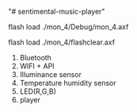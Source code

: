 "# sentimental-music-player" 

flash load ./mon_4/Debug/mon_4.axf

flash load ./mon_4/flashclear.axf

1. Bluetooth 
2. WIFI + API
3. Illuminance sensor
4. Temperature humidity sensor
5. LED(R,G,B)
6. player
